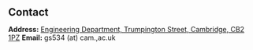 <h1 id="contact"></h1>

<h2 style="margin: 60px 0px 10px;">Contact</h2>

<p><strong>Address:</strong> <a href="http://www.eng.cam.ac.uk/about-us/how-find-us">Engineering Department, Trumpington Street, Cambridge, CB2 1PZ</a>
<!-- <br /> -->
<!-- <strong>Office Location:</strong> xx -->
<!-- <br /> -->
<strong>Email:</strong> <email>gs534 (at) cam.,ac.uk</email>
<!-- <br /> -->
<!-- <strong>Phone:</strong> (857) 209-8688</p> -->
